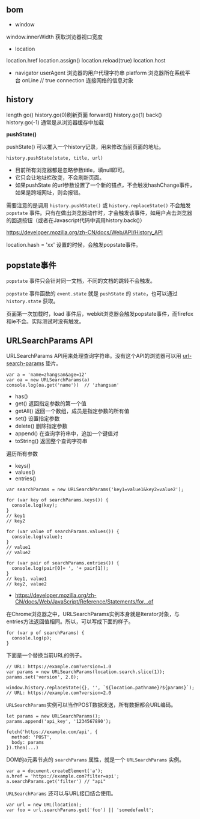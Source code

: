 
## bom

- window

window.innerWidth 获取浏览器视口宽度

- location

location.href 
location.assign()
location.reload(true)
location.host


- navigator
userAgent 浏览器的用户代理字符串
platform  浏览器所在系统平台
onLine  // true
connection  连接网络的信息对象


## history
length
go()   history.go(0)刷新页面
forward()   history.go(1)
back()      history.go(-1)  通常是从浏览器缓存中加载

**pushState()**

pushState() 可以推入一个history记录，用来修改当前页面的地址。

```
history.pushState(state, title, url)
```

- 目前所有浏览器都是忽略参数title，填null即可。
- 它只会让地址栏改变，不会刷新页面。
- 如果pushState 的url参数设置了一个新的锚点，不会触发hashChange事件，如果是跨域网址，则会报错。

需要注意的是调用 `history.pushState()` 或 `history.replaceState()` 不会触发 `popstate` 事件。只有在做出浏览器动作时，才会触发该事件，如用户点击浏览器的回退按钮（或者在Javascript代码中调用history.back()）

https://developer.mozilla.org/zh-CN/docs/Web/API/History_API

location.hash = 'xx' 设置的时候，会触发popstate事件。

## popstate事件

`popstate` 事件只会针对同一文档，不同的文档的跳转不会触发。

`popstate` 事件函数的 `event.state` 就是 `pushState` 的 `state`，也可以通过 `history.state` 获取。

页面第一次加载时，load 事件后，webkit浏览器会触发popstate事件，而firefox和ie不会。实际测试时没有触发。

## URLSearchParams API

URLSearchParams API用来处理查询字符串。没有这个API的浏览器可以用 [url-search-params](https://github.com/WebReflection/url-search-params/blob/master/src/url-search-params.js) 垫片。

```
var a = 'name=zhangsan&age=12'
var oa = new URLSearchParams(a)
console.log(oa.get('name'))  // 'zhangsan'
```

- has()
- get() 返回指定参数的第一个值
- getAll() 返回一个数组，成员是指定参数的所有值
- set()  设置指定参数
- delete() 删除指定参数
- append() 在查询字符串中，追加一个键值对
- toString() 返回整个查询字符串

遍历所有参数
- keys()
- values()
- entries()

```
var searchParams = new URLSearchParams('key1=value1&key2=value2');

for (var key of searchParams.keys()) {
  console.log(key);
}
// key1
// key2

for (var value of searchParams.values()) {
  console.log(value);
}
// value1
// value2

for (var pair of searchParams.entries()) {
  console.log(pair[0]+ ', '+ pair[1]);
}
// key1, value1
// key2, value2
```

- https://developer.mozilla.org/zh-CN/docs/Web/JavaScript/Reference/Statements/for...of

在Chrome浏览器之中，URLSearchParams实例本身就是Iterator对象，与entries方法返回值相同。所以，可以写成下面的样子。

```
for (var p of searchParams) {
  console.log(p);
}
```


下面是一个替换当前URL的例子。

```
// URL: https://example.com?version=1.0
var params = new URLSearchParams(location.search.slice(1));
params.set('version', 2.0);

window.history.replaceState({}, '', `${location.pathname}?${params}`);
// URL: https://example.com?version=2.0
```

`URLSearchParams`实例可以当作POST数据发送，所有数据都会URL编码。

```
let params = new URLSearchParams();
params.append('api_key', '1234567890');

fetch('https://example.com/api', {
  method: 'POST',
  body: params
}).then(...)
```

DOM的a元素节点的 `searchParams` 属性，就是一个 `URLSearchParams` 实例。

```
var a = document.createElement('a');
a.href = 'https://example.com?filter=api';
a.searchParams.get('filter') // "api"
```

`URLSearchParams` 还可以与URL接口结合使用。

```
var url = new URL(location);
var foo = url.searchParams.get('foo') || 'somedefault';
```


